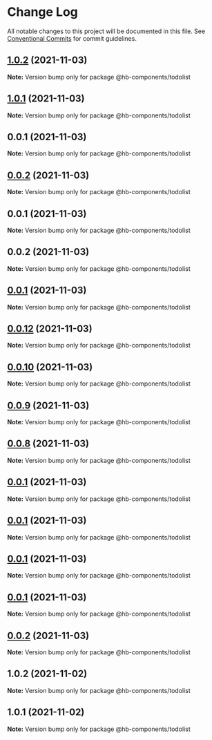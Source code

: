 # Change Log

All notable changes to this project will be documented in this file.
See [Conventional Commits](https://conventionalcommits.org) for commit guidelines.

## [1.0.2](https://github.com/hyw521/lernaComponents/compare/@hb-components/todolist@1.0.1...@hb-components/todolist@1.0.2) (2021-11-03)

**Note:** Version bump only for package @hb-components/todolist





## [1.0.1](https://github.com/hyw521/lernaComponents/compare/@hb-components/todolist@0.0.1...@hb-components/todolist@1.0.1) (2021-11-03)

**Note:** Version bump only for package @hb-components/todolist





## 0.0.1 (2021-11-03)

**Note:** Version bump only for package @hb-components/todolist





## [0.0.2](https://github.com/hyw521/lernaComponents/compare/@hb-components/todolist@0.0.1...@hb-components/todolist@0.0.2) (2021-11-03)

**Note:** Version bump only for package @hb-components/todolist





## 0.0.1 (2021-11-03)

**Note:** Version bump only for package @hb-components/todolist





## 0.0.2 (2021-11-03)

**Note:** Version bump only for package @hb-components/todolist





## [0.0.1](https://github.com/hyw521/lernaComponents/compare/@hb-components/todolist@0.0.8...@hb-components/todolist@0.0.1) (2021-11-03)

**Note:** Version bump only for package @hb-components/todolist





## [0.0.12](https://github.com/hyw521/lernaComponents/compare/@hb-components/todolist@0.0.10...@hb-components/todolist@0.0.12) (2021-11-03)

**Note:** Version bump only for package @hb-components/todolist





## [0.0.10](https://github.com/hyw521/lernaComponents/compare/@hb-components/todolist@0.0.9...@hb-components/todolist@0.0.10) (2021-11-03)

**Note:** Version bump only for package @hb-components/todolist





## [0.0.9](https://github.com/hyw521/lernaComponents/compare/@hb-components/todolist@0.0.8...@hb-components/todolist@0.0.9) (2021-11-03)

**Note:** Version bump only for package @hb-components/todolist





## [0.0.8](https://github.com/hyw521/lernaComponents/compare/@hb-components/todolist@0.0.1...@hb-components/todolist@0.0.8) (2021-11-03)

**Note:** Version bump only for package @hb-components/todolist





## [0.0.1](https://github.com/hyw521/lernaComponents/compare/@hb-components/todolist@0.0.1...@hb-components/todolist@0.0.1) (2021-11-03)

**Note:** Version bump only for package @hb-components/todolist





## [0.0.1](https://github.com/hyw521/lernaComponents/compare/@hb-components/todolist@0.0.1...@hb-components/todolist@0.0.1) (2021-11-03)

**Note:** Version bump only for package @hb-components/todolist





## [0.0.1](https://github.com/hyw521/lernaComponents/compare/@hb-components/todolist@0.0.1...@hb-components/todolist@0.0.1) (2021-11-03)

**Note:** Version bump only for package @hb-components/todolist





## [0.0.1](https://github.com/hyw521/lernaComponents/compare/@hb-components/todolist@0.0.2...@hb-components/todolist@0.0.1) (2021-11-03)

**Note:** Version bump only for package @hb-components/todolist





## [0.0.2](https://github.com/hyw521/lernaComponents/compare/@hb-components/todolist@1.0.2...@hb-components/todolist@0.0.2) (2021-11-03)

**Note:** Version bump only for package @hb-components/todolist





## 1.0.2 (2021-11-02)

**Note:** Version bump only for package @hb-components/todolist





## 1.0.1 (2021-11-02)

**Note:** Version bump only for package @hb-components/todolist
